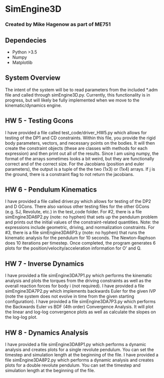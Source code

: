 # SimEngine3D
### Created by Mike Hagenow as part of ME751

## Dependecies
* Python >3.5
* Numpy
* Matplotlib

## System Overview

The intent of the system will be to read parameters from the included *.adm file and called through simEngine3D.py. Currently, this functionality is in progress, but will likely be fully implemented when we move to the kinematic/dynamics engine.

## HW 5 - Testing Gcons
I have provided a file called test_code/driver_HW5.py which allows for testing of the DP1 and CD constraints.
Within this file, you provide the rigid body parameters, vectors, and necessary points on the bodies. It will then create the constraint objects (these are classes with methods for each expression) and then print out all of the results. Since I am using numpy, the format of the arrays sometimes looks a bit weird, but they are functionally correct and of the correct size.
For the Jacobians (position and euler parameters), the output is a tuple of the the two (1x3) or (1x4) arrays. If j is
the ground, there is a constraint flag to not return the jacobians.

## HW 6 - Pendulum Kinematics
I have provided a file called driver.py which allows for testing of the DP2 and D GCons. There also various other
testing files for the other GCons (e.g. SJ, Revolute, etc.) in the test_code folder.
For #2, there is a file simEngine3DA6P2.py (note: no hyphen) that sets up the pendulum problem and prints out the initial values
of the constraint-related quantities. Note: the expressions include geometric, driving, and normalization constraints. 
For #3, there is a file simEngine3DA6P3.y (note: no hyphen) that runs the kinematic analysis for the pendulum for 10 seconds. The Newton-Raphson does 10 iterations per timestep. Once completed, the program generates 6 plots for the position/velocity/acceleration information for O' and Q.

## HW 7 - Inverse Dynamics
I have provided a file simEngine3DA7P1.py which performs the kinematic analysis and plots the torques from the driving constraints
as well as the overall reaction forces for body i (not required). I have provided a file simEngine3DA7P2.py which implements
backwards Euler for the given IVP (note the system does not evolve in time from the given starting configuration). I have provided a file simEngine3DA7P3.py
which performs the Backwards Euler vs BDF (4th order) Convergence Analysis. It will plot the linear and log-log convergence plots
as well as calculate the slopes on the log-log plot.

## HW 8 - Dynamics Analysis
I have provided a file simEngine3DA8P1.py which performs a dynamic analysis and creates plots for a single revolute pendulum. You can set
the timestep and simulation length at the beginning of the file. I have provided a file simEngine3DA8P2.py which performs a dynamic analysis and creates plots for a double revolute pendulum. You can set
the timestep and simulation length at the beginning of the file.